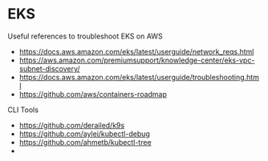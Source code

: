 # EKS

Useful references to troubleshoot EKS on AWS

- https://docs.aws.amazon.com/eks/latest/userguide/network_reqs.html
- https://aws.amazon.com/premiumsupport/knowledge-center/eks-vpc-subnet-discovery/
- https://docs.aws.amazon.com/eks/latest/userguide/troubleshooting.html
- https://github.com/aws/containers-roadmap

CLI Tools

- https://github.com/derailed/k9s
- https://github.com/aylei/kubectl-debug
- https://github.com/ahmetb/kubectl-tree
- 

